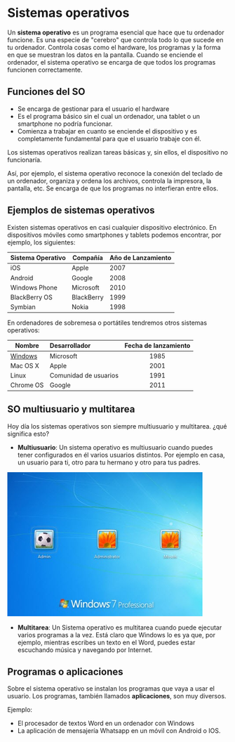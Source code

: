 # Sistemas operativos

Un **sistema operativo** es un programa esencial que hace que tu ordenador funcione. Es una especie de "cerebro" que controla todo lo que sucede en tu ordenador. Controla cosas como el hardware, los programas y la forma en que se muestran los datos en la pantalla. Cuando se enciende el ordenador, el sistema operativo se encarga de que todos los programas funcionen correctamente.

## Funciones del SO

- Se encarga de gestionar para el usuario el hardware
- Es el programa básico sin el cual un ordenador, una tablet o un smartphone no podría funcionar.
- Comienza a trabajar en cuanto se enciende el dispositivo y es completamente fundamental para que el usuario trabaje con él.

Los sistemas operativos realizan tareas básicas y, sin ellos, el dispositivo no funcionaría.

Así, por ejemplo, el sistema operativo reconoce la conexión del teclado de un ordenador, organiza y ordena los archivos, controla la impresora, la pantalla, etc. Se encarga de que los programas no interfieran entre ellos.

## Ejemplos de sistemas operativos

Existen sistemas operativos en casi cualquier dispositivo electrónico. En dispositivos móviles como smartphones y tablets podemos encontrar, por ejemplo, los siguientes:

| Sistema Operativo | Compañía   | Año de Lanzamiento |
| ----------------- | ---------- | ------------------ |
| iOS               | Apple      | 2007               |
| Android           | Google     | 2008               |
| Windows Phone     | Microsoft  | 2010               |
| BlackBerry OS     | BlackBerry | 1999               |
| Symbian           | Nokia      | 1998               |

En ordenadores de sobremesa o portátiles tendremos otros sistemas operativos:


| Nombre                      | Desarrollador         | Fecha de lanzamiento |
| --------------------------- | :-------------------- | :------------------: |
| [Windows](windows/index.md) | Microsoft             |         1985         |
| Mac OS X                    | Apple                 |         2001         |
| Linux                       | Comunidad de usuarios |         1991         |
| Chrome OS                   | Google                |         2011         |

## SO multiusuario y multitarea

Hoy día los sistemas operativos son siempre multiusuario y multitarea. ¿qué significa
esto?

- **Multiusuario**: Un sistema operativo es multiusuario cuando puedes tener configurados en él varios usuarios distintos. Por ejemplo en casa, un usuario para ti, otro para tu hermano y otro para tus padres.

![](img/2019-09-16-16-42-33.png)

- **Multitarea**: Un Sistema operativo es multitarea cuando puede ejecutar varios programas a la vez. Está claro que Windows lo es ya que, por ejemplo, mientras escribes un texto en el Word, puedes estar escuchando música y navegando por Internet.

## Programas o aplicaciones

Sobre el sistema operativo se instalan los programas que vaya a usar el usuario. Los programas, también llamados **aplicaciones**, son muy diversos.

Ejemplo:

- El procesador de textos Word en un ordenador con Windows
- La aplicación de mensajería Whatsapp en un móvil con Android o IOS.